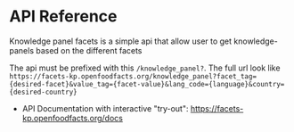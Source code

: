 # API Reference

Knowledge panel facets is a simple api that allow user to get knowledge-panels based on the different facets

The api must be prefixed with this `/knowledge_panel?`.
The full url look like 
` https://facets-kp.openfoodfacts.org/knowledge_panel?facet_tag={desired-facet}&value_tag={facet-value}&lang_code={language}&country={desired-country}`

- API Documentation with interactive "try-out": https://facets-kp.openfoodfacts.org/docs
